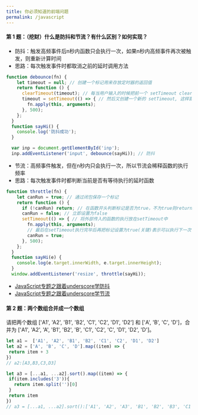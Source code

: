```yaml
---
title: 你必须知道的前端问题
permalink: /javascript
---
```

<h4>第 1 题：（挖财）什么是防抖和节流？有什么区别？如何实现？</h4>

  - 防抖：触发高频事件后n秒内函数只会执行一次，如果n秒内高频事件再次被触发，则重新计算时间
  - 思路：每次触发事件时都取消之前的延时调用方法
  ```js
  function debounce(fn) {
      let timeout = null; // 创建一个标记用来存放定时器的返回值
      return function () {
        clearTimeout(timeout); // 每当用户输入的时候把前一个 setTimeout clear 掉
        timeout = setTimeout(() => { // 然后又创建一个新的 setTimeout, 这样就能保证输入字符后的 interval 间隔内如果还有字符输入的话，就不会执行 fn 函数
          fn.apply(this, arguments);
        }, 500);
      };
    }
    function sayHi() {
      console.log('防抖成功');
    }

    var inp = document.getElementById('inp');
    inp.addEventListener('input', debounce(sayHi)); // 防抖
  ```
  - 节流：高频事件触发，但在n秒内只会执行一次，所以节流会稀释函数的执行频率
  - 思路：每次触发事件时都判断当前是否有等待执行的延时函数
  ```js
  function throttle(fn) {
      let canRun = true; // 通过闭包保存一个标记
      return function () {
        if (!canRun) return; // 在函数开头判断标记是否为true，不为true则return
        canRun = false; // 立即设置为false
        setTimeout(() => { // 将外部传入的函数的执行放在setTimeout中
          fn.apply(this, arguments);
          // 最后在setTimeout执行完毕后再把标记设置为true(关键)表示可以执行下一次循环了。当定时器没有执行的时候标记永远是false，在开头被return掉
          canRun = true;
        }, 500);
      };
    }
    function sayHi(e) {
      console.log(e.target.innerWidth, e.target.innerHeight);
    }
    window.addEventListener('resize', throttle(sayHi));
  ```
 - [JavaScript专题之跟着underscore学防抖](https://github.com/mqyqingfeng/Blog/issues/22)
 - [JavaScript专题之跟着underscore学节流](https://github.com/mqyqingfeng/Blog/issues/26)

 <h4>第 2 题：两个数组合并成一个数组</h4>
 <p>请把两个数组 ['A1', 'A2', 'B1', 'B2', 'C1', 'C2', 'D1', 'D2'] 和 ['A', 'B', 'C', 'D']，合并为 ['A1', 'A2', 'A', 'B1', 'B2', 'B', 'C1', 'C2', 'C', 'D1', 'D2', 'D']。</p>

 ```js
 let a1 =  ['A1', 'A2', 'B1', 'B2', 'C1', 'C2', 'D1', 'D2']
let a2 = ['A', 'B', 'C', 'D'].map((item) => {
  return item + 3
})
// a2:[A3,B3,C3,D3]

let a3 = [...a1, ...a2].sort().map((item) => {
  if(item.includes('3')){
    return item.split('')[0]
  }
  return item
})
// a3 = [...a1, ...a2].sort():['A1', 'A2', 'A3', 'B1', 'B2', 'B3', 'C1', 'C2', 'C3', 'D1', 'D2','D3']
 ```
  